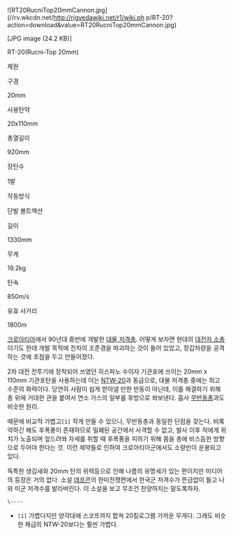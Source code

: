 ![RT20RucniTop20mmCannon.jpg](//rv.wkcdn.net/http://rigvedawiki.net/r1/wiki.ph
p/RT-20?action=download&value=RT20RucniTop20mmCannon.jpg)

[JPG image (24.2 KB)]

  
  

RT-20(Rucni-Top 20mm)  

제원

구경

20mm

사용탄약

20x110mm

총열길이

920mm

장탄수

1발

작동방식

단발 볼트액션

길이

1330mm

무게

19.2kg

탄속

850m/s

유효 사거리

1800m

  
[크로아티아](%ED%81%AC%EB%A1%9C%EC%95%84%ED%8B%B0%EC%95%84.md)에서 90년대 중반에 개발한
[대물 저격총](%EB%8C%80%EB%AC%BC%20%EC%A0%80%EA%B2%A9%EC%B4%9D.md). 어떻게 보자면 현대의
[대전차 소총](%EB%8C%80%EC%A0%84%EC%B0%A8%20%EC%86%8C%EC%B4%9D.md)이기도 한데 개발 목적에
전차의 조준경을 파괴하는 것이 들어 있었고, 장갑차량을 공격하는 것에 초점을 두고 만들어졌다.

2차 대전 전투기에 장착되어 쓰였던 히스파노 수이자 기관포에 쓰이는 20mm x 110mm 기관포탄을 사용하는데 이는
[NTW-20](NTW-20.md)과 동급으로, 대물 저격총 중에는 최고 수준의 화력이다. 당연히 사람이 쉽게 받아낼 만한 반동이
아닌데, 이를 해결하기 위해 총 위에 거대한 관을 붙여서 연소 가스의 일부를 후방으로 쏴보낸다. 흡사
[무반동총](%EB%AC%B4%EB%B0%98%EB%8F%99%EC%B4%9D.md)과도 비슷한 원리.

때문에 비교적 가볍고`[1]` 작게 만들 수 있으나, 무반동총과 동일한 단점을 갖는다. 비록 약하긴 해도 후폭풍이 존재하므로 밀폐된 공간에서
사격할 수 없고, 발사 이후 적에게 위치가 노출되며 엎드려쏴 자세를 취할 때 후폭풍을 피하기 위해 몸을 총에 비스듬한 방향으로 두어야 한다는
것. 이런 제약들로 인하여 크로아티아군에서도 소량만이 운용되고 있다.

독특한 생김새와 20mm 탄의 위력등으로 인해 나름의 유명세가 있는 편이지만 미디어의 등장은 거의 없다. 소설
[데프콘](%EB%8D%B0%ED%94%84%EC%BD%98.md)의 한미전쟁편에서 한국군 저격수가 뜬금없이 들고 나와 미군 저격수를
발라버린다. 이 소설을 보고 무조건 찬양하지는 말도록하자.

`\----`

  * `[1]` 가볍다지만 양각대에 스코프까지 합쳐 20킬로그램 가까운 무게다. 그래도 비슷한 체급의 NTW-20보다는 훨씬 가볍다.

